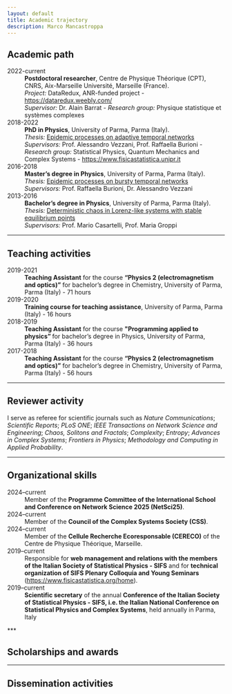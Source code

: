 ```yaml
---
layout: default
title: Academic trajectory
description: Marco Mancastroppa
---
```


## Academic path
<dl>
<dt>2022-current</dt>
  <dd><b>Postdoctoral researcher</b>, Centre de Physique Théorique (CPT), CNRS, Aix-Marseille Université, Marseille (France).<br>
    <i>Project:</i> DataRedux, ANR-funded project - <a href="https://dataredux.weebly.com/">https://dataredux.weebly.com/</a> <br>
    <i>Supervisor:</i> Dr. Alain Barrat - <i>Research group:</i> Physique statistique et systèmes complexes
  </dd>
<dt>2018-2022</dt>
  <dd><b>PhD in Physics</b>, University of Parma, Parma (Italy).<br>
    <i>Thesis:</i> <a href="https://www.repository.unipr.it/bitstream/1889/4819/5/PhD_thesis_MancastroppaMarco_rev.pdf">Epidemic processes on adaptive temporal networks</a> <br>
    <i>Supervisors:</i> Prof. Alessandro Vezzani, Prof. Raffaella Burioni - <i>Research group:</i> Statistical Physics, Quantum Mechanics and Complex Systems - <a href="https://www.fisicastatistica.unipr.it">https://www.fisicastatistica.unipr.it</a>
    </dd>
<dt>2016-2018</dt>
  <dd><b>Master’s degree in Physics</b>, University of Parma, Parma (Italy).<br>
    <i>Thesis:</i> <a href="">Epidemic processes on bursty temporal networks</a> <br>
    <i>Supervisors:</i> Prof. Raffaella Burioni, Dr. Alessandro Vezzani
    </dd>
<dt>2013-2016</dt>
  <dd><b>Bachelor’s degree in Physics</b>, University of Parma, Parma (Italy).<br>
    <i>Thesis:</i>  <a href="">Deterministic chaos in Lorenz-like systems with stable equilibrium points </a><br>
    <i>Supervisors:</i> Prof. Mario Casartelli, Prof. Maria Groppi
  </dd>
</dl>

***

## Teaching activities
<dl>
<dt>2019-2021</dt>
  <dd><b>Teaching Assistant</b> for the course <b>“Physics 2 (electromagnetism and optics)”</b> for bachelor’s degree in Chemistry, University of Parma, Parma (Italy) - 71 hours
  </dd>
<dt>2019-2020</dt>
  <dd><b>Training course for teaching assistance</b>, University of Parma, Parma (Italy) - 16 hours
  </dd>
<dt>2018-2019</dt>
  <dd><b>Teaching Assistant</b> for the course <b>"Programming applied to physics” </b> for bachelor’s degree in Physics, University of Parma, Parma (Italy) - 36 hours
  </dd>
<dt>2017-2018</dt>
  <dd><b>Teaching Assistant</b> for the course <b>“Physics 2 (electromagnetism and optics)”</b> for bachelor’s degree in Chemistry, University of Parma, Parma (Italy) - 56 hours
  </dd>
</dl>

***

## Reviewer activity
I serve as referee for scientific journals such as <i>Nature Communications</i>; <i>Scientific Reports</i>; <i>PLoS ONE</i>; <i>IEEE Transactions on Network Science and Engineering</i>; <i>Chaos, Solitons and Fractals</i>; <i>Complexity</i>; <i>Entropy</i>; <i>Advances in Complex Systems</i>; <i>Frontiers in Physics</i>; <i>Methodology and Computing in Applied Probability</i>.

***

## Organizational skills
<dl>
<dt>2024–current</dt>
  <dd>Member of the <b>Programme Committee of the International School and Conference on Network Science 2025 (NetSci25)</b>.
  </dd>
<dt>2024–current</dt>
  <dd>Member of the <b>Council of the Complex Systems Society (CSS)</b>.
  </dd>
<dt>2024–current</dt>
  <dd>Member of the <b>Cellule Recherche Ecoresponsable (CERECO)</b> of the Centre de
Physique Théorique, Marseille.
  </dd>
<dt>2019–current</dt>
  <dd>Responsible for <b>web management and relations with the members of the Italian Society of Statistical Physics - SIFS</b> and for <b>technical organization of SIFS Plenary Colloquia and Young Seminars</b> (<a href="https://www.fisicastatistica.org/home">https://www.fisicastatistica.org/home</a>).
  </dd>
<dt>2019–current</dt>
  <dd><b>Scientific secretary</b> of the annual <b>Conference of the Italian Society of Statistical Physics - SIFS, i.e. the Italian National Conference on Statistical Physics and Complex Systems</b>, held annually in Parma, Italy
  </dd>
</dl>
***

## Scholarships and awards

***

## Dissemination activities
